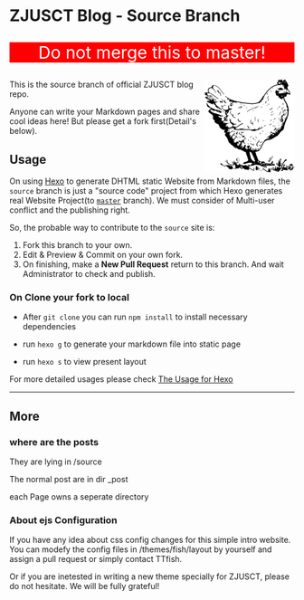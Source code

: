 # ZJUSCT Blog - Source Branch

<p style="color:white;font-size:30px;text-align:center;background-color:red;">Do not merge this to master!</p>

<img align="right" width="159px" src="https://raw.githubusercontent.com/fish98/fish98.github.io/master/2018/05/17/stack/thumbnail.png">

This is the source branch of official ZJUSCT blog repo.

Anyone can write your Markdown pages and share cool ideas here! But please get a fork first(Detail's below).

## Usage

On using [Hexo](https://hexo.io/) to generate DHTML static Website from Markdown files, the `source` branch is just a "source code" project from which Hexo generates real Website Project(to [`master`](https://github.com/ZJUSCT/ZJUSCT.github.io/tree/master) branch). We must consider of Multi-user conflict and the publishing right.

So, the probable way to contribute to the `source` site is:

1. Fork this branch to your own.
2. Edit & Preview & Commit on your own fork.
3. On finishing, make a **New Pull Request** return to this branch. And wait Administrator to check and publish.

### On Clone your fork to local

+ After `git clone` you can run `npm install` to install necessary dependencies

+ run `hexo g` to generate your markdown file into static page

+ run `hexo s` to view present layout

For more detailed usages please check [The Usage for Hexo](https://hexo.io/zh-cn/docs/index.html)

---

## More

### where are the posts

They are lying in /source

The normal post are in dir _post

each Page owns a seperate directory

### About ejs Configuration

If you have any idea about css config changes for this simple intro website. You can modefy the config files in /themes/fish/layout by yourself and assign a pull request or simply contact TTfish.

Or if you are inetested in writing a new theme specially for ZJUSCT, please do not hesitate. We will be fully grateful!
